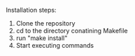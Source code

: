 Installation steps:

1. Clone the repository
2. cd to the directory conatining Makefile
3. run "make install"
4. Start executing commands
